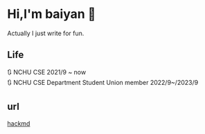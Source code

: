 # Hi,I'm baiyan 👋

Actually I just write for fun.

## Life

<!--
<img align="right" alt="Bred the penguin chillin' by the fire." width="350" src="https://github.com/cszach/cszach/blob/master/img/Fire.gif?raw=true" />
-->
🔃 NCHU CSE 2021/9 ~ now \
🔃 NCHU CSE Department Student Union member 2022/9~/2023/9 

## url
[hackmd](https://hackmd.io/@baiyanchen8)
